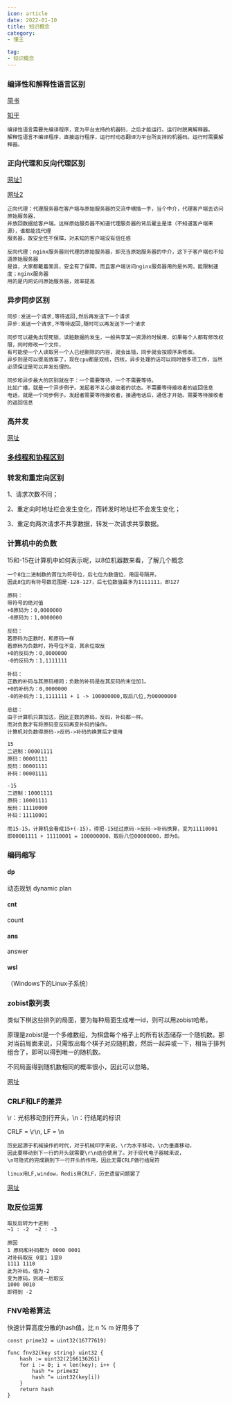 ```yaml
---
icon: article
date: 2022-01-10
title: 知识概念
category:
- 懂王

tag:
- 知识概念
---
```


### 编译性和解释性语言区别

[简书](https://www.jianshu.com/p/54e2aeca013b)

[知乎](https://zhuanlan.zhihu.com/p/32673532)

```
编译性语言需要先编译程序，变为平台支持的机器码，之后才能运行。运行时脱离解释器。
解释性语言不编译程序，直接运行程序，运行时动态翻译为平台所支持的机器码。运行时需要解释器。
```



### 正向代理和反向代理区别

[网址1](https://blog.csdn.net/qq_39429962/article/details/83618746)

[网址2](https://www.php.cn/nginx/422609.html)

```
正向代理：代理服务器在客户端与原始服务器的交流中横插一手，当个中介，代理客户端去访问原始服务器，
并放回数据给客户端。这样原始服务器不知道代理服务器的背后雇主是谁（不知道客户端来源），谁都能找代理
服务器，故安全性不保障，对未知的客户端没有信任感

反向代理：nginx服务器则代理的原始服务器，即充当原始服务器的中介，这下子客户端也不知道原始服务器
是谁，大家都戴着面具，安全有了保障。而且客户端访问nginx服务器用的是外网，能限制速度；nginx服务器
用的是内网访问原始服务器，效率提高
```



### 异步同步区别

```
同步:发送一个请求,等待返回,然后再发送下一个请求
异步:发送一个请求,不等待返回,随时可以再发送下一个请求

同步可以避免出现死锁，读脏数据的发生，一般共享某一资源的时候用，如果每个人都有修改权限，同时修改一个文件，
有可能使一个人读取另一个人已经删除的内容，就会出错，同步就会按顺序来修改。
异步则是可以提高效率了，现在cpu都是双核，四核，异步处理的话可以同时做多项工作，当然必须保证是可以并发处理的。

同步和异步最大的区别就在于：一个需要等待，一个不需要等待。
比如广播，就是一个异步例子。发起者不关心接收者的状态。不需要等待接收者的返回信息
电话，就是一个同步例子。发起者需要等待接收者，接通电话后，通信才开始。需要等待接收者的返回信息

```



### 高并发

[网址](https://my.oschina.net/u/4526289/blog/4500749?_from=gitee_search)



### [多线程和协程区别](https://zhuanlan.zhihu.com/p/337072647)



### 转发和重定向区别

1、请求次数不同；

2、重定向时地址栏会发生变化，而转发时地址栏不会发生变化；

3、重定向两次请求不共享数据，转发一次请求共享数据。



### 计算机中的负数

15和-15在计算机中如何表示呢，以8位机器数来看，了解几个概念

```
一个8位二进制数的首位为符号位，后七位为数值位，用逗号隔开。
因此8位的有符号数范围是-128-127，后七位数值最多为1111111，即127

原码：
带符号的绝对值
+0原码为：0,0000000
-0原码为：1,0000000

反码：
若原码为正数时，和原码一样
若原码为负数时，符号位不变，其余位取反
+0的反码为：0,0000000
-0的反码为：1,1111111

补码：
正数的补码与其原码相同；负数的补码是在其反码的末位加1。
+0的补码为：0,0000000
-0的补码为：1,1111111 + 1 -> 100000000,取后八位,为00000000

总结：
由于计算机只算加法，因此正数的原码，反码，补码都一样。
而对负数才有将原码变反码再变补码的操作。
计算机对负数得原码->反码->补码的换算后才使用
```

```
15
二进制：00001111
原码：00001111
反码：00001111
补码：00001111

-15
二进制：10001111
原码：10001111
反码：11110000
补码：11110001

而15-15，计算机会看成15+(-15)，得把-15经过原码->反码->补码换算，变为11110001
即00001111 + 11110001 = 100000000，取后八位00000000，即为0。
```









### 编码缩写

#### dp

动态规划 dynamic plan



#### cnt 

count



#### ans

answer



#### wsl 

（Windows下的Linux子系统）



### zobist散列表

类似下棋这些排列的局面，要为每种局面生成唯一id，则可以用zobist哈希。

原理是zobist是一个多维数组，为棋盘每个格子上的所有状态储存一个随机数。那对当前局面来说，只需取出每个棋子对应随机数，然后一起异或一下，相当于排列组合了，即可以得到唯一的随机数。

不同局面得到随机数相同的概率很小，因此可以忽略。

[网址](https://blog.csdn.net/weixin_33742618/article/details/93865904)



### CRLF和LF的差异

\r：光标移动到行开头，\n：行结尾的标识

CRLF = \r\n, LF = \n

```
历史起源于机械操作的时代，对于机械印字来说，\r为水平移动，\n为垂直移动，
因此要移动到下一行的开头就需要\r\n结合使用了。对于现代电子器械来说，
\n可隐式的完成跳到下一行开头的作用，因此无需CRLF做行结尾符

linux用LF,window，Redis用CRLF，历史遗留问题罢了
```

[网址](https://zhuanlan.zhihu.com/p/380574688)



### 取反位运算

```
取反后转为十进制
~1 : -2  ~2 : -3

原因
1 原码和补码都为 0000 0001
对补码取反 0变1 1变0
1111 1110
此为补码，值为-2
变为原码，则减一后取反
1000 0010
即得到 -2
```



### FNV哈希算法

快速计算高度分散的hash值，比 n % m 好用多了

```
const prime32 = uint32(16777619)

func fnv32(key string) uint32 {
    hash := uint32(2166136261)
    for i := 0; i < len(key); i++ {
        hash *= prime32
        hash ^= uint32(key[i])
    }
    return hash
}
```



###
